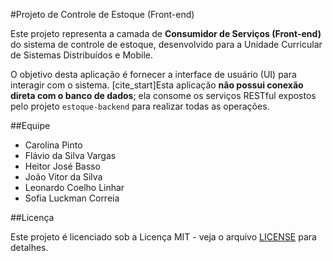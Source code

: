 #Projeto de Controle de Estoque (Front-end)

Este projeto representa a camada de **Consumidor de Serviços (Front-end)** do sistema de controle de estoque, desenvolvido para a Unidade Curricular de Sistemas Distribuídos e Mobile.

O objetivo desta aplicação é fornecer a interface de usuário (UI) para interagir com o sistema. [cite_start]Esta aplicação **não possui conexão direta com o banco de dados**; ela consome os serviços RESTful expostos pelo projeto `estoque-backend` para realizar todas as operações.


##Equipe

* Carolina Pinto
* Flávio da Silva Vargas
* Heitor José Basso
* João Vitor da Silva
* Leonardo Coelho Linhar
* Sofia Luckman Correia

##Licença

Este projeto é licenciado sob a Licença MIT - veja o arquivo [LICENSE](LICENSE) para detalhes.
